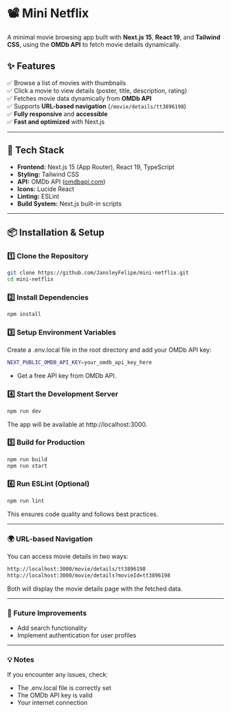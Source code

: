 # 📽️ Mini Netflix

A minimal movie browsing app built with **Next.js 15**, **React 19**, and **Tailwind CSS**, using the **OMDb API** to fetch movie details dynamically.

## ✨ Features
✅ Browse a list of movies with thumbnails  
✅ Click a movie to view details (poster, title, description, rating)  
✅ Fetches movie data dynamically from **OMDb API**  
✅ Supports **URL-based navigation** (`/movie/details/tt3896198`)  
✅ **Fully responsive** and **accessible**  
✅ **Fast and optimized** with Next.js  

---

## 🚀 Tech Stack
- **Frontend:** Next.js 15 (App Router), React 19, TypeScript  
- **Styling:** Tailwind CSS  
- **API:** OMDb API ([omdbapi.com](https://www.omdbapi.com/))  
- **Icons:** Lucide React  
- **Linting:** ESLint  
- **Build System:** Next.js built-in scripts  

---

## 📦 Installation & Setup

### 1️⃣ Clone the Repository
```bash
git clone https://github.com/JansleyFelipe/mini-netflix.git
cd mini-netflix
```

### 2️⃣ Install Dependencies
```bash
npm install
```

### 3️⃣ Setup Environment Variables
Create a .env.local file in the root directory and add your OMDb API key:
```bash
NEXT_PUBLIC_OMDB_API_KEY=your_omdb_api_key_here
```
- Get a free API key from OMDb API.

### 4️⃣ Start the Development Server
```bash
npm run dev
```
The app will be available at http://localhost:3000.

### 5️⃣ Build for Production
```bash
npm run build
npm run start
```

### 6️⃣ Run ESLint (Optional)
```bash
npm run lint
```
This ensures code quality and follows best practices.

---

### 🌍 URL-based Navigation
You can access movie details in two ways:
```bash
http://localhost:3000/movie/details/tt3896198
http://localhost:3000/movie/details?movieId=tt3896198
```
Both will display the movie details page with the fetched data.

---

### 🎯 Future Improvements
- Add search functionality
- Implement authentication for user profiles

---

### 💡 Notes
If you encounter any issues, check:

- The .env.local file is correctly set
- The OMDb API key is valid
- Your internet connection